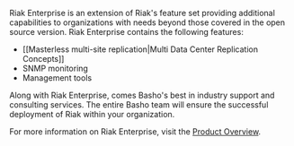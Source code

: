 Riak Enterprise is an extension of Riak's feature set providing additional
capabilities to organizations with needs beyond those covered in the open
source version. Riak Enterprise contains the following features:

* [[Masterless multi-site replication|Multi Data Center Replication Concepts]]
* SNMP monitoring
* Management tools

Along with Riak Enterprise, comes Basho's best in industry support and
consulting services. The entire Basho team will ensure the successful
deployment of Riak within your organization.

For more information on Riak Enterprise, visit the
[Product Overview](http://www.basho.com/products_riak_overview.php).
